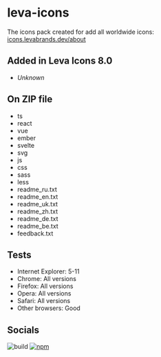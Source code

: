 # leva-icons
The icons pack created for add all worldwide icons: [icons.levabrands.dev/about](https://levabrands.dev/icons/about/)
## Added in Leva Icons 8.0
* _Unknown_
## On ZIP file
* ts
* react
* vue
* ember
* svelte
* svg
* js
* css
* sass
* less
* readme_ru.txt
* readme_en.txt
* readme_uk.txt
* readme_zh.txt
* readme_de.txt
* readme_be.txt
* feedback.txt
## Tests
* Internet Explorer: 5-11
* Chrome: All versions
* Firefox: All versions
* Opera: All versions
* Safari: All versions
* Other browsers: Good
## Socials
![build](https://github.com/buttons/github-buttons/workflows/build/badge.svg)
[![npm](https://img.shields.io/npm/v/github-buttons)](https://www.npmjs.com/leva-icons)
